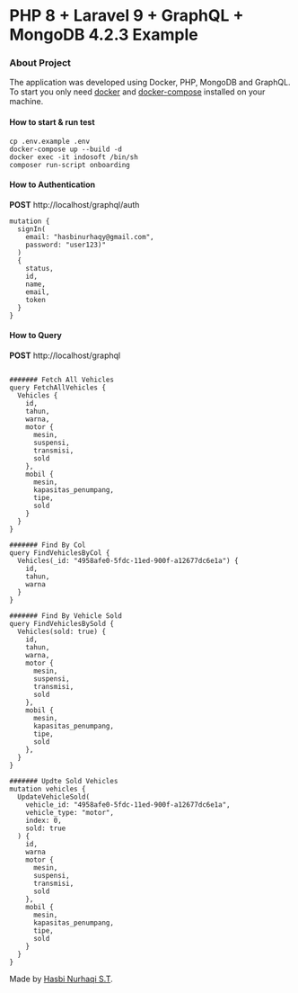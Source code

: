 # PHP 8 + Laravel 9 + GraphQL + MongoDB 4.2.3 Example

### About Project

The application was developed using Docker, PHP, MongoDB and GraphQL. To start you only need [docker](https://docs.docker.com/engine/install/ubuntu/) 
and [docker-compose](https://docs.docker.com/compose/install/) installed on your machine.

#### How to start & run test

```
cp .env.example .env
docker-compose up --build -d
docker exec -it indosoft /bin/sh
composer run-script onboarding
```

#### How to Authentication

**POST** http://localhost/graphql/auth

```
mutation {
  signIn(
    email: "hasbinurhaqy@gmail.com",
    password: "user123)"
  )
  {
    status,
    id,
    name,
    email,
    token
  }
}

```

#### How to Query

**POST** http://localhost/graphql

```

####### Fetch All Vehicles
query FetchAllVehicles {
  Vehicles {
    id,
    tahun,
    warna,
    motor {
      mesin,
      suspensi,
      transmisi,
      sold
    },
    mobil {
      mesin,
      kapasitas_penumpang,
      tipe,
      sold
    }
  }
}

####### Find By Col
query FindVehiclesByCol {
  Vehicles(_id: "4958afe0-5fdc-11ed-900f-a12677dc6e1a") {
    id,
    tahun,
    warna
  }
}

####### Find By Vehicle Sold
query FindVehiclesBySold {
  Vehicles(sold: true) {
    id,
    tahun,
    warna,
    motor {
      mesin,
      suspensi,
      transmisi,
      sold
    },
    mobil {
      mesin,
      kapasitas_penumpang,
      tipe,
      sold
    },
  }
}

####### Updte Sold Vehicles
mutation vehicles {
  UpdateVehicleSold(
    vehicle_id: "4958afe0-5fdc-11ed-900f-a12677dc6e1a",
    vehicle_type: "motor",
    index: 0,
    sold: true
  ) {
    id,
    warna
    motor {
      mesin,
      suspensi,
      transmisi,
      sold
    },
    mobil {
      mesin,
      kapasitas_penumpang,
      tipe,
      sold
    }
  }
}

```

Made by [Hasbi Nurhaqi S.T](https://www.linkedin.com/in/hasbi-nurhaqi-a10a53241/).